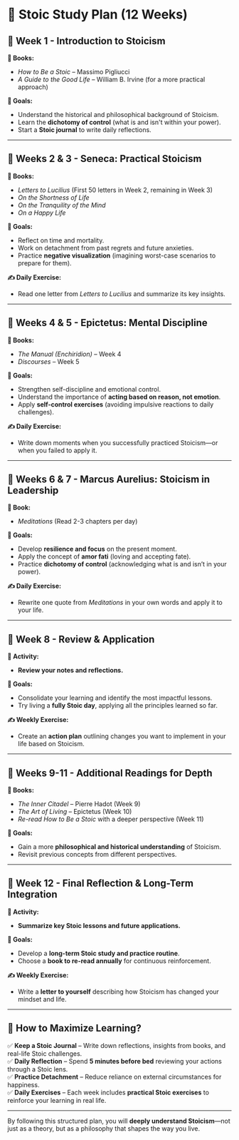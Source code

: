 # 📌 Stoic Study Plan (12 Weeks)

## 📌 Week 1 - Introduction to Stoicism
**📖 Books:**  
- *How to Be a Stoic* – Massimo Pigliucci  
- *A Guide to the Good Life* – William B. Irvine (for a more practical approach)  

**🎯 Goals:**  
- Understand the historical and philosophical background of Stoicism.  
- Learn the **dichotomy of control** (what is and isn't within your power).  
- Start a **Stoic journal** to write daily reflections.  

---

## 📌 Weeks 2 & 3 - Seneca: Practical Stoicism
**📖 Books:**  
- *Letters to Lucilius* (First 50 letters in Week 2, remaining in Week 3)  
- *On the Shortness of Life*  
- *On the Tranquility of the Mind*  
- *On a Happy Life*  

**🎯 Goals:**  
- Reflect on time and mortality.  
- Work on detachment from past regrets and future anxieties.  
- Practice **negative visualization** (imagining worst-case scenarios to prepare for them).  

**✍ Daily Exercise:**  
- Read one letter from *Letters to Lucilius* and summarize its key insights.  

---

## 📌 Weeks 4 & 5 - Epictetus: Mental Discipline
**📖 Books:**  
- *The Manual (Enchiridion)* – Week 4  
- *Discourses* – Week 5  

**🎯 Goals:**  
- Strengthen self-discipline and emotional control.  
- Understand the importance of **acting based on reason, not emotion**.  
- Apply **self-control exercises** (avoiding impulsive reactions to daily challenges).  

**✍ Daily Exercise:**  
- Write down moments when you successfully practiced Stoicism—or when you failed to apply it.  

---

## 📌 Weeks 6 & 7 - Marcus Aurelius: Stoicism in Leadership
**📖 Book:**  
- *Meditations* (Read 2-3 chapters per day)  

**🎯 Goals:**  
- Develop **resilience and focus** on the present moment.  
- Apply the concept of **amor fati** (loving and accepting fate).  
- Practice **dichotomy of control** (acknowledging what is and isn’t in your power).  

**✍ Daily Exercise:**  
- Rewrite one quote from *Meditations* in your own words and apply it to your life.  

---

## 📌 Week 8 - Review & Application
**📖 Activity:**  
- **Review your notes and reflections.**  

**🎯 Goals:**  
- Consolidate your learning and identify the most impactful lessons.  
- Try living a **fully Stoic day**, applying all the principles learned so far.  

**✍ Weekly Exercise:**  
- Create an **action plan** outlining changes you want to implement in your life based on Stoicism.  

---

## 📌 Weeks 9-11 - Additional Readings for Depth
**📖 Books:**  
- *The Inner Citadel* – Pierre Hadot (Week 9)  
- *The Art of Living* – Epictetus (Week 10)  
- *Re-read How to Be a Stoic* with a deeper perspective (Week 11)  

**🎯 Goals:**  
- Gain a more **philosophical and historical understanding** of Stoicism.  
- Revisit previous concepts from different perspectives.  

---

## 📌 Week 12 - Final Reflection & Long-Term Integration
**📖 Activity:**  
- **Summarize key Stoic lessons and future applications.**  

**🎯 Goals:**  
- Develop a **long-term Stoic study and practice routine**.  
- Choose a **book to re-read annually** for continuous reinforcement.  

**✍ Weekly Exercise:**  
- Write a **letter to yourself** describing how Stoicism has changed your mindset and life.  

---

## 📌 How to Maximize Learning?
✅ **Keep a Stoic Journal** – Write down reflections, insights from books, and real-life Stoic challenges.  
✅ **Daily Reflection** – Spend **5 minutes before bed** reviewing your actions through a Stoic lens.  
✅ **Practice Detachment** – Reduce reliance on external circumstances for happiness.  
✅ **Daily Exercises** – Each week includes **practical Stoic exercises** to reinforce your learning in real life.  

---

By following this structured plan, you will **deeply understand Stoicism**—not just as a theory, but as a philosophy that shapes the way you live.